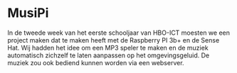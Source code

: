 # MusiPi
In de tweede week van het eerste schooljaar van HBO-ICT moesten we een project maken dat te maken heeft met de Raspberry PI 3b+ en de Sense Hat.
Wij hadden het idee om een MP3 speler te maken en de muziek automatisch zichzelf te laten aanpassen op het omgevingsgeluid.
De muziek zou ook bediend kunnen worden via een webserver.